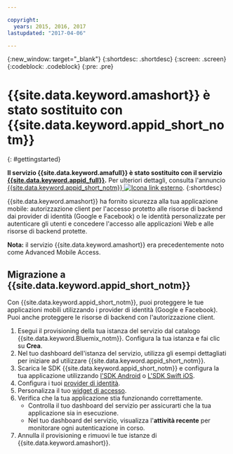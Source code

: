 ```yaml
---

copyright:
  years: 2015, 2016, 2017
lastupdated: "2017-04-06"

---
```

{:new_window: target="_blank"}
{:shortdesc: .shortdesc}
{:screen: .screen}
{:codeblock: .codeblock}
{:pre: .pre}


# {{site.data.keyword.amashort}} è stato sostituito con {{site.data.keyword.appid_short_notm}}
{: #gettingstarted}


**Il servizio {{site.data.keyword.amafull}} è stato sostituito con il servizio [{{site.data.keyword.appid_full}}](/docs/services/appid/index.html).** Per ulteriori dettagli, consulta l'annuncio <a href="https://www.ibm.com/blogs/bluemix/2017/03/introducing-ibm-bluemix-app-id-authentication-profiles-service-app-developers/" target="_blank">{{site.data.keyword.appid_short_notm}} <img src="../../icons/launch-glyph.svg" alt="Icona link esterno"></a>.
{:shortdesc}


{{site.data.keyword.amashort}} ha fornito sicurezza alla tua applicazione mobile: autorizzazione client per l'accesso protetto alle risorse di backend dai provider di identità (Google e Facebook) o le identità personalizzate per autenticare gli utenti e concedere l'accesso alle applicazioni Web e alle risorse di backend protette.

**Nota:** il servizio {{site.data.keyword.amashort}} era precedentemente noto come Advanced Mobile Access.


## Migrazione a {{site.data.keyword.appid_short_notm}}

Con {{site.data.keyword.appid_short_notm}}, puoi proteggere le tue applicazioni mobili utilizzando i provider di identità (Google e Facebook). Puoi anche proteggere le risorse di backend con l'autorizzazione client.

1. Esegui il provisioning della tua istanza del servizio dal catalogo {{site.data.keyword.Bluemix_notm}}. Configura la tua istanza e fai clic su **Crea**.
2. Nel tuo dashboard dell'istanza del servizio, utilizza gli esempi dettagliati per iniziare ad utilizzare {{site.data.keyword.appid_short_notm}}.
3. Scarica le SDK {{site.data.keyword.appid_short_notm}} e configura la tua applicazione utilizzando [l'SDK Android](/docs/services/appid/getting-started-android.html#android-sdk) o [L'SDK Swift iOS](/docs/services/appid/getting-started-ios-swift-sdk.html#getting-started-ios).
4. Configura i tuoi [provider di identità](/docs/services/appid/identity-providers.html).
5. Personalizza il tuo [widget di accesso](/docs/services/appid/login-widget.html).
6. Verifica che la tua applicazione stia funzionando correttamente.
    * Controlla il tuo dashboard del servizio per assicurarti che la tua applicazione sia in esecuzione.
    * Nel tuo dashboard del servizio, visualizza l'**attività recente** per monitorare ogni autenticazione in corso.
7. Annulla il provisioning e rimuovi le tue istanze di {{site.data.keyword.amashort}}.



<!-- Commenting out all getting started content because new users should start with App ID.

Add security to your mobile app with the {{site.data.keyword.amafull}} service. You can configure client authorization for accessing protected back-end resources running on {{site.data.keyword.Bluemix}}. Use identity providers (Google and Facebook), or custom identities to authenticate users and grant access to protected back-end resources and Web apps.
{:shortdesc}

**Note:** The {{site.data.keyword.amashort}} service was previously known as Advanced Mobile Access.


To get up and running with the {{site.data.keyword.amashort}} service:

1. Use one of the following options to create a bound or unbound service:
 * Create a {{site.data.keyword.Bluemix_notm}} application using the **MobileFirst Services Starter** boilerplate from the catalog. This creates a {{site.data.keyword.amashort}} service bound to a {{site.data.keyword.Bluemix_notm}} back-end application.
 * Create a {{site.data.keyword.amashort}} service using the  {{site.data.keyword.amashort}} console.  You can  bind the service to an existing back-end application and configure it in the {{site.data.keyword.amashort}} console.

   When you use the MobileFirst Services Starter, you get an instance of a Node.js runtime that runs on IBM {{site.data.keyword.Bluemix_notm}} to implement your custom back-end logic. A set of core mobile services that provide security, data, push, and monitoring functions are bound to that Node.js app. After the {{site.data.keyword.Bluemix_notm}} Node.js app is created, you can set up your development environment and start to use the {{site.data.keyword.Bluemix_notm}} Mobile Services SDKs. You can use the SDKs to access the services that are bound to your cloud app with simple API calls.

	For more information on how to create and work with projects, applications, and services see [IBM Bluemix Mobile dashboard](https://console.{DomainName}/docs/mobile/index.html).

2. Secure server-side resources.

   Protect your mobile back-end resources that are running on Node.js or Liberty for Java&trade; runtimes with mobile-enabled OAuth security. For more information, see [Protecting resources](protecting-resources.html).
   To learn more about the default mobile back-end application, see the [bms-hellotodo-strongloop ![External link icon](../../icons/launch-glyph.svg "External link icon")](https://github.com/ibm-bluemix-mobile-services/bms-hellotodo-strongloop){: new_window}  sample application.

3. Set up your core {{site.data.keyword.amashort}} development environment.

  ####Client development
  {: #client-development}

	You can add the {{site.data.keyword.amashort}} SDK to your existing Android, iOS, or Cordova app, as follows:
   * Android: ([Setting up the Android SDK](getting-started-android.html)) [Sample ![External link icon](../../icons/launch-glyph.svg "External link icon")](https://github.com/ibm-bluemix-mobile-services/bms-samples-android-helloauthentication){: new_window}
    * iOS (Swift SDK): ([Setting up the iOS Swift SDK](getting-started-ios-swift-sdk.html)) [Sample ![External link icon](../../icons/launch-glyph.svg "External link icon")](https://github.com/ibm-bluemix-mobile-services/bms-samples-swift-helloauthentication){: new_window}    
   * Cordova: ([Setting up the Cordova plug-in](getting-started-cordova.html)) [Sample ![External link icon](../../icons/launch-glyph.svg "External link icon")](https://github.com/ibm-bluemix-mobile-services/bms-samples-cordova-helloauthentication){: new_window}


 ####Web development
 {: #web-development}

   The {{site.data.keyword.amashort}} service can protect your Web application, requiring no special SDK. You can leverage different identity providers, in addition to protection provided by the {{site.data.keyword.amashort}} service. The {{site.data.keyword.amashort}} integration enables any web application, regardless of the technology it implements, to take advantage of the OAuth2 protocol. For information on setting up your {{site.data.keyword.amashort}} Web app to access the {{site.data.keyword.amashort}} service using different identity providers, see:

   * [Enabling Facebook authentication for Web applications](facebook-auth-web.html)
   * [Enabling Google authentication for Web applications](google-auth-web.html)
   * [Enabling custom authentication for Web applications](custom-auth-web.html)

**Optional:** Configure an identity provider for your application. You can configure one identity provider per application. Configuring an identity provider enables the users of your mobile app to log in with their existing Facebook or Google+ account. Or, you can define how users log in by creating a custom authentication.
   * [Authenticating users with Facebook credentials](facebook-auth-overview.html)
   * [Authenticating users with Google credentials](google-auth-overview.html)
   * [Authenticating users with a custom identity provider](custom-auth.html) --->
